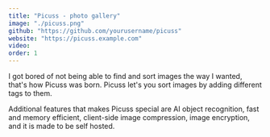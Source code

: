 ```yaml
---
title: "Picuss - photo gallery"
image: "./picuss.png"
github: "https://github.com/yourusername/picuss"
website: "https://picuss.example.com"
video:
order: 1
---
```


I got bored of not being able to find and sort images the way I wanted, that's how Picuss was born. Picuss let's you sort images by adding different tags to them.

Additional features that makes Picuss special are AI object recognition, fast and memory efficient, client-side image compression, image encryption, and it is made to be self hosted.
